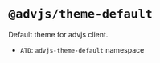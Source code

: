 # `@advjs/theme-default`

Default theme for advjs client.

- `ATD`: `advjs-theme-default` namespace

